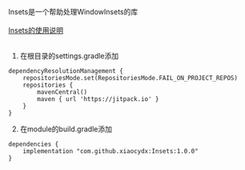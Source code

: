 Insets是一个帮助处理WindowInsets的库
<br><br>
[Insets的使用说明](https://www.yuque.com/u12192380/khwdgb/ua7cgzqu6k384i8s)
<br><br>
1. 在根目录的settings.gradle添加
```
dependencyResolutionManagement {
    repositoriesMode.set(RepositoriesMode.FAIL_ON_PROJECT_REPOS)
    repositories {
        mavenCentral()
        maven { url 'https://jitpack.io' }
    }
}
```

2. 在module的build.gradle添加
```
dependencies {
    implementation "com.github.xiaocydx:Insets:1.0.0"
}
```
